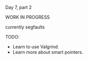 Day 7, part 2

WORK IN PROGRESS

currently segfaults

TODO:

* Learn to use Valgrind.
* Learn more about smart pointers.
